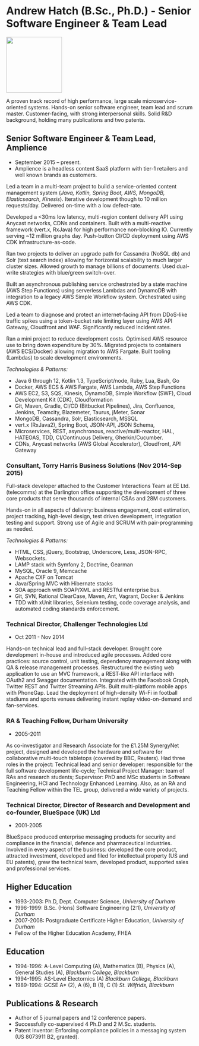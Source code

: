 # Andrew Hatch (B.Sc., Ph.D.) - Senior Software Engineer & Team Lead

<img src="https://chart.apis.google.com/chart?cht=tx&chl=call(me)%20=%20{%2b44\left{{{7949}\over{418199}}\right}}&chs=150" width="150">

A proven track record of high performance, large scale microservice-oriented systems. Hands-on senior software engineer, team lead and scrum master. Customer-facing, with strong interpersonal skills. Solid R&D background, holding many publications and two patents.

## Senior Software Engineer & Team Lead, Amplience

* September 2015 – present.
* Amplience is a headless content SaaS platform with tier-1
retailers and well known brands as customers.

Led a team in a multi-team project to build a service-oriented
content management system (_Java, Kotlin, Spring Boot, AWS, MongoDB,
Elasticsearch, Kinesis_).
Iterative development though to 10 million requests/day.
Delivered on-time with a low defect-rate.

Developed a <30ms low latency, multi-region content
delivery API using Anycast networks, CDNs and containers. Built
with a multi-reactive framework (vert.x, RxJava) for
high performance non-blocking IO. Currently serving
~12 million graphs day. Push-button CI/CD deployment using
AWS CDK infrastructure-as-code.

Ran two projects to deliver an upgrade path
for Cassandra (NoSQL db) and Solr (text search index) allowing
for horizontal scalability to much larger cluster sizes. Allowed
growth to manage billions of documents. Used dual-write strategies
with blue/green switch-over.

Built an asynchronous publishing service orchestrated by
a state machine (AWS Step Functions) using serverless Lambdas and
DynamoDB with integration to a legacy AWS Simple Workflow system.
Orchestrated using AWS CDK.

Led a team to diagnose and protect an internet-facing API from
DDoS-like traffic spikes using a token-bucket rate limiting
layer using AWS API Gateway, Cloudfront and WAF.
Significantly reduced incident rates.

Ran a mini project to reduce development costs. Optimised
AWS resource use to bring down expenditure by 30%.
Migrated projects to containers (AWS ECS/Docker) allowing
migration to AWS Fargate. Built tooling (Lambdas) to scale development environments.

_Technologies & Patterns:_

* Java 6 through 12, Kotlin 1.3, TypeScript/node, Ruby, Lua, Bash, Go
* Docker, AWS ECS & AWS Fargate, AWS Lambda, AWS Step Functions
* AWS EC2, S3, SQS, Kinesis, DynamoDB, Simple Workflow (SWF), Cloud Development Kit (CDK), Cloudformation
* Git, Maven, Gradle, CI/CD (Bitbucket Pipelines), Jira, Confluence, Jenkins, Teamcity, Blazemeter, Taurus, jMeter, Sonar
* MongoDB, Cassandra, Solr, Elasticsearch, MSSQL
* vert.x (RxJava2), Spring Boot, JSON-API, JSON Schema,
* Microservices, REST, asynchronous, reactive/multi-reactor, HAL, HATEOAS, TDD, CI/Continuous Delivery, Gherkin/Cucumber.
* CDNs, Anycast networks (AWS Global Accelerator), Cloudfront, API Gateway

### Consultant, Torry Harris Business Solutions (Nov 2014-Sep 2015)

Full-stack developer attached to the Customer Interactions Team at EE Ltd. (telecomms) at the Darlington office supporting the development of three core products that serve thousands of internal CSAs and 28M customers.

Hands-on in all aspects of delivery: business engagement, cost estimation, project tracking, high-level design, test driven development, integration testing and support. Strong use of Agile and SCRUM with pair-programming as needed.

_Technologies & Patterns:_

* HTML, CSS, jQuery, Bootstrap, Underscore, Less, JSON-RPC, Websockets.
* LAMP stack with Symfony 2, Doctrine, Gearman
* MySQL, Oracle 9, Memcache
* Apache CXF on Tomcat
* Java/Spring MVC with Hibernate stacks
* SOA approach with SOAP/XML and RESTful enterprise bus.
* Git, SVN, Rational ClearCase, Maven, Ant, Vagrant, Docker & Jenkins
* TDD with xUnit libraries, Selenium testing, code coverage analysis, and automated coding standards enforcement.

### Technical Director, Challenger Technologies Ltd

* Oct 2011 - Nov 2014

Hands-on technical lead and full-stack developer. Brought core development in-house and introduced agile processes. Added core practices: source control, unit testing, dependency management along with QA & release management processes. Restructured the existing web application to use an MVC framework, a REST-like API interface with OAuth2 and Swagger documentation. Integrated with the Facebook Graph, Twitter REST and Twitter Streaming APIs. Built multi-platform mobile apps with PhoneGap. Lead the deployment of high-density Wi-Fi in football stadiums and sports venues delivering instant replay video-on-demand and fan-services.

### RA & Teaching Fellow, Durham University

* 2005-2011

As co-investigator and Research Associate for the £1.25M SynergyNet project, designed and developed the hardware and software for collaborative multi-touch tabletops (covered by BBC, Reuters). Had three roles in the project: Technical lead and senior developer: responsible for the full software development life-cycle; Technical Project Manager: team of RAs and research students; Supervisor: PhD and MSc students in Software Engineering, HCI and Technology Enhanced Learning. Also, as an RA and Teaching Fellow within the TEL group, delivered a wide variety of projects.

### Technical Director, Director of Research and Development and co-founder, BlueSpace (UK) Ltd

* 2001-2005

BlueSpace produced enterprise messaging products for security and compliance in the financial, defence and pharmaceutical industries.  Involved in every aspect of the business: developed the core product, attracted investment, developed and filed for intellectual property (US and EU patents), grew the technical team, developed product, supported sales and professional services.

## Higher Education

* 1993-2003: Ph.D, Dept. Computer Science, _University of Durham_
* 1996-1999: B.Sc. (Hons) Software Engineering (2:1), _University of Durham_
* 2007-2008: Postgraduate Certificate Higher Education, _University of Durham_
* Fellow of the Higher Education Academy, FHEA

## Education

* 1994-1996: A-Level Computing (A), Mathematics (B), Physics (A), General Studies (A), _Blackburn College, Blackburn_
* 1994-1995: AS-Level Electornics (A) _Blackburn College, Blackburn_
* 1989-1994: GCSE A* (2), A (6), B (1), C (1) _St. Wilfrids, Blackburn_

## Publications & Research

* Author of 5 journal papers and 12 conference papers.
* Successfully co-supervised 4 Ph.D and 2 M.Sc. students.
* Patent Inventor: Enforcing compliance policies in a messaging system (US 8073911 B2, granted).
